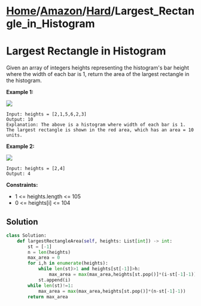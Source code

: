 # [Home](./../..)/[Amazon](./..)/[Hard](./)/Largest_Rectangle_in_Histogram
<h1>Largest Rectangle in Histogram</h1>

<p>
Given an array of integers heights representing the histogram's bar height where the width of each bar is 1, return the area of the largest rectangle in the histogram.
</p>

<b>Example 1:</b>

<img src="https://assets.leetcode.com/uploads/2021/01/04/histogram.jpg">

    Input: heights = [2,1,5,6,2,3]
    Output: 10
    Explanation: The above is a histogram where width of each bar is 1.
    The largest rectangle is shown in the red area, which has an area = 10 units.
    
<b>Example 2:</b>

<img src="https://assets.leetcode.com/uploads/2021/01/04/histogram-1.jpg">

    Input: heights = [2,4]
    Output: 4

<b>Constraints:</b>

- 1 <= heights.length <= 105
- 0 <= heights[i] <= 104

<h2>Solution</h2>

```python
class Solution:
    def largestRectangleArea(self, heights: List[int]) -> int:
        st = [-1]
        n = len(heights)
        max_area = 0
        for i,h in enumerate(heights):
            while len(st)>1 and heights[st[-1]]>h:
                max_area = max(max_area,heights[st.pop()]*(i-st[-1]-1))
            st.append(i)
        while len(st)!=1:
            max_area = max(max_area,heights[st.pop()]*(n-st[-1]-1))
        return max_area
```

